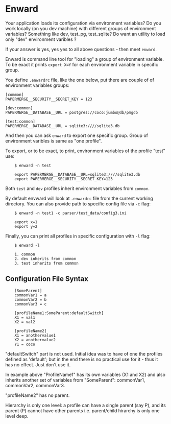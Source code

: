 # Enward

Your application loads its configuration via environment variables?
Do you work locally (on you dev machine) with different groups of environment variables? 
Something like dev, test_pg, test_sqlite?
Do want an utility to load only "dev" environment varibles ?

If your answer is yes, yes yes to all above questions - then meet `enward`.

Enward is command line tool for "loading" a group of environment variable.
To be exact it prints `export X=Y` for each environment variable in specific group.

You define `.enwardrc` file, like the one below, put there are couple of
of environment variables groups:

```
[common]
PAPERMERGE__SECURITY__SECRET_KEY = 123

[dev:common]
PAPERMERGE__DATABASE__URL = postgres://coco:jumbo@db/pmgdb

[test:common]
PAPERMERGE__DATABASE__URL = sqlite3:////sqlite3.db
```
And then you can ask `enward` to export one specific group.
Group of environment varibles is same as "one profile".

To export, or to be exact, to print, environment variables of the profile "test" use:

```
    $ enward -n test
    
    export PAPERMERGE__DATABASE__URL=sqlite3:////sqlite3.db
    export PAPERMERGE__SECURITY__SECRET_KEY=123
```

Both `test` and `dev` profiles inherit environment variables from `common`. 

By default envward will look at `.enwardrc` file from the current working directory.
You can also provide path to specific config file via `-c` flag:

```
    $ enward -n test1 -c parser/test_data/config3.ini
    
    export x=1
    export y=2
```

Finally, you can print all profiles in specific configuration with `-l` flag:

```
    $ enward -l

    1. common
    2. dev inherits from common
    3. test inherits from common
```


## Configuration File Syntax

```
    [SomeParent]
    commonVar1 = a
    commonVar2 = b
    commonVar3 = c

    [profileName1:SomeParent:defaultSwitch]
    X1 = val1
    X2 = val2

    [profileName2]
    X1 = anothervalue1
    X2 = anothervalue2
    Y1 = coco
```

"defaultSwitch" part is not used. Initial idea was to have of one the profiles defined as 'default'; but
in the end there is no practical use for it - thus it has no effect. Just don't use it.

In example above "ProfileName1" has its own variables (X1 and X2) and also inherits another
set of variables from "SomeParent": commonVar1, commonVar2, commonVar3.

"profileName2" has no parent.

Hierarchy is only one level: a profile can have a single parent (say P), and its parent (P) cannot
have other parents i.e. parent/child hirarchy is only one level deep.
